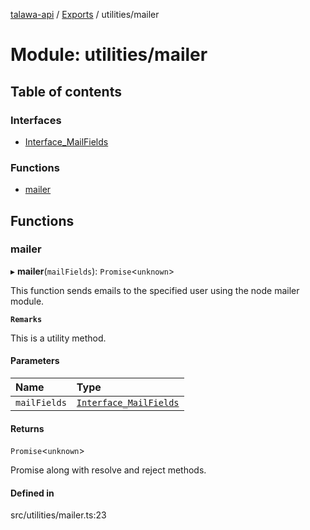 [talawa-api](../README.md) / [Exports](../modules.md) / utilities/mailer

# Module: utilities/mailer

## Table of contents

### Interfaces

- [Interface\_MailFields](../interfaces/utilities_mailer.Interface_MailFields.md)

### Functions

- [mailer](utilities_mailer.md#mailer)

## Functions

### mailer

▸ **mailer**(`mailFields`): `Promise`<`unknown`\>

This function sends emails to the specified user using the node mailer module.

**`Remarks`**

This is a utility method.

#### Parameters

| Name | Type |
| :------ | :------ |
| `mailFields` | [`Interface_MailFields`](../interfaces/utilities_mailer.Interface_MailFields.md) |

#### Returns

`Promise`<`unknown`\>

Promise along with resolve and reject methods.

#### Defined in

src/utilities/mailer.ts:23
